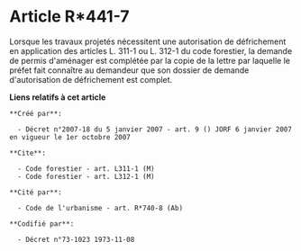 # Article R*441-7

Lorsque les travaux projetés nécessitent une autorisation de défrichement en application des articles L. 311-1 ou L. 312-1 du
code forestier, la demande de permis d'aménager est complétée par la copie de la lettre par laquelle le préfet fait connaître
au demandeur que son dossier de demande d'autorisation de défrichement est complet.

**Liens relatifs à cet article**

	**Créé par**:

	  - Décret n°2007-18 du 5 janvier 2007 - art. 9 () JORF 6 janvier 2007 en vigueur le 1er octobre 2007

	**Cite**:

	  - Code forestier - art. L311-1 (M)
	  - Code forestier - art. L312-1 (M)

	**Cité par**:

	  - Code de l'urbanisme - art. R*740-8 (Ab)

	**Codifié par**:

	  - Décret n°73-1023 1973-11-08

